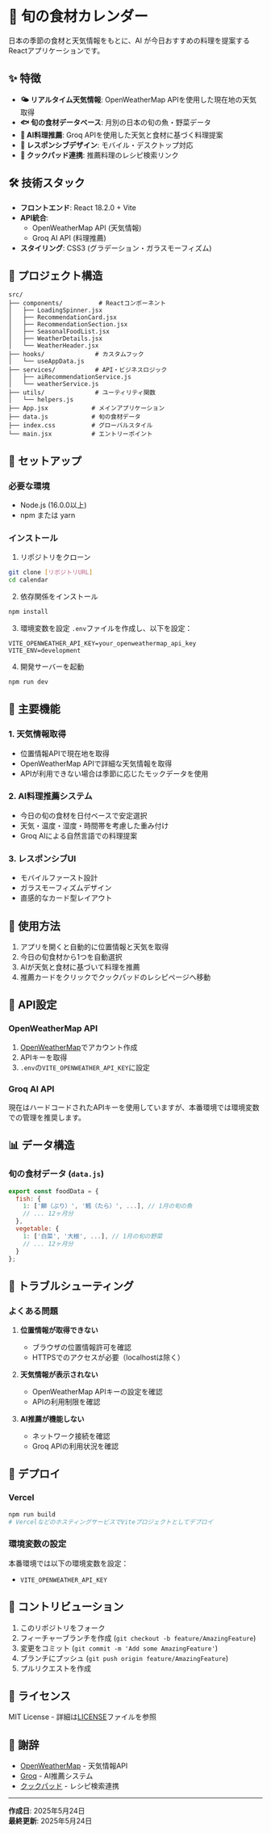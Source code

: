 # 🍣 旬の食材カレンダー

日本の季節の食材と天気情報をもとに、AI が今日おすすめの料理を提案するReactアプリケーションです。

## ✨ 特徴

- **🌤️ リアルタイム天気情報**: OpenWeatherMap APIを使用した現在地の天気取得
- **🐟 旬の食材データベース**: 月別の日本の旬の魚・野菜データ
- **🤖 AI料理推薦**: Groq APIを使用した天気と食材に基づく料理提案
- **📱 レスポンシブデザイン**: モバイル・デスクトップ対応
- **🔗 クックパッド連携**: 推薦料理のレシピ検索リンク

## 🛠️ 技術スタック

- **フロントエンド**: React 18.2.0 + Vite
- **API統合**: 
  - OpenWeatherMap API (天気情報)
  - Groq AI API (料理推薦)
- **スタイリング**: CSS3 (グラデーション・ガラスモーフィズム)

## 📁 プロジェクト構造

```
src/
├── components/          # Reactコンポーネント
│   ├── LoadingSpinner.jsx
│   ├── RecommendationCard.jsx
│   ├── RecommendationSection.jsx
│   ├── SeasonalFoodList.jsx
│   ├── WeatherDetails.jsx
│   └── WeatherHeader.jsx
├── hooks/              # カスタムフック
│   └── useAppData.js
├── services/           # API・ビジネスロジック
│   ├── aiRecommendationService.js
│   └── weatherService.js
├── utils/              # ユーティリティ関数
│   └── helpers.js
├── App.jsx            # メインアプリケーション
├── data.js            # 旬の食材データ
├── index.css          # グローバルスタイル
└── main.jsx           # エントリーポイント
```

## 🚀 セットアップ

### 必要な環境
- Node.js (16.0.0以上)
- npm または yarn

### インストール

1. リポジトリをクローン
```bash
git clone [リポジトリURL]
cd calendar
```

2. 依存関係をインストール
```bash
npm install
```

3. 環境変数を設定
`.env`ファイルを作成し、以下を設定：
```
VITE_OPENWEATHER_API_KEY=your_openweathermap_api_key
VITE_ENV=development
```

4. 開発サーバーを起動
```bash
npm run dev
```

## 🔧 主要機能

### 1. 天気情報取得
- 位置情報APIで現在地を取得
- OpenWeatherMap APIで詳細な天気情報を取得
- APIが利用できない場合は季節に応じたモックデータを使用

### 2. AI料理推薦システム
- 今日の旬の食材を日付ベースで安定選択
- 天気・温度・湿度・時間帯を考慮した重み付け
- Groq AIによる自然言語での料理提案

### 3. レスポンシブUI
- モバイルファースト設計
- ガラスモーフィズムデザイン
- 直感的なカード型レイアウト

## 🎯 使用方法

1. アプリを開くと自動的に位置情報と天気を取得
2. 今日の旬食材から1つを自動選択
3. AIが天気と食材に基づいて料理を推薦
4. 推薦カードをクリックでクックパッドのレシピページへ移動

## 🔑 API設定

### OpenWeatherMap API
1. [OpenWeatherMap](https://openweathermap.org/api)でアカウント作成
2. APIキーを取得
3. `.env`の`VITE_OPENWEATHER_API_KEY`に設定

### Groq AI API
現在はハードコードされたAPIキーを使用していますが、本番環境では環境変数での管理を推奨します。

## 📊 データ構造

### 旬の食材データ (`data.js`)
```javascript
export const foodData = {
  fish: {
    1: ['鰤（ぶり）', '鱈（たら）', ...], // 1月の旬の魚
    // ... 12ヶ月分
  },
  vegetable: {
    1: ['白菜', '大根', ...], // 1月の旬の野菜
    // ... 12ヶ月分
  }
};
```

## 🐛 トラブルシューティング

### よくある問題

1. **位置情報が取得できない**
   - ブラウザの位置情報許可を確認
   - HTTPSでのアクセスが必要（localhostは除く）

2. **天気情報が表示されない**
   - OpenWeatherMap APIキーの設定を確認
   - APIの利用制限を確認

3. **AI推薦が機能しない**
   - ネットワーク接続を確認
   - Groq APIの利用状況を確認

## 🚀 デプロイ

### Vercel
```bash
npm run build
# VercelなどのホスティングサービスでViteプロジェクトとしてデプロイ
```

### 環境変数の設定
本番環境では以下の環境変数を設定：
- `VITE_OPENWEATHER_API_KEY`

## 🤝 コントリビューション

1. このリポジトリをフォーク
2. フィーチャーブランチを作成 (`git checkout -b feature/AmazingFeature`)
3. 変更をコミット (`git commit -m 'Add some AmazingFeature'`)
4. ブランチにプッシュ (`git push origin feature/AmazingFeature`)
5. プルリクエストを作成

## 📝 ライセンス

MIT License - 詳細は[LICENSE](LICENSE)ファイルを参照

## 🙏 謝辞

- [OpenWeatherMap](https://openweathermap.org/) - 天気情報API
- [Groq](https://groq.com/) - AI推薦システム
- [クックパッド](https://cookpad.com/) - レシピ検索連携

---

**作成日**: 2025年5月24日  
**最終更新**: 2025年5月24日
